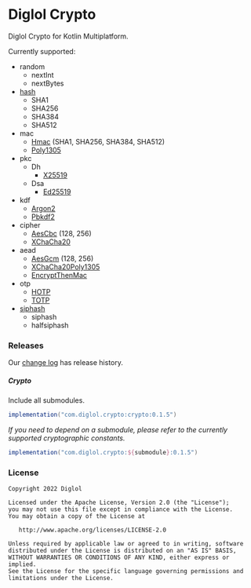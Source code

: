 # Diglol Crypto

Diglol Crypto for Kotlin Multiplatform.

Currently supported:

- random
  - nextInt
  - nextBytes
- [hash][hash]
  - SHA1
  - SHA256
  - SHA384
  - SHA512
- mac
  - [Hmac][hmac] (SHA1, SHA256, SHA384, SHA512)
  - [Poly1305][poly1305]
- pkc
  - Dh
    - [X25519][x25519]
  - Dsa
    - [Ed25519][ed25519]
- kdf
  - [Argon2][argon2]
  - [Pbkdf2][pbkdf2]
- cipher
  - [AesCbc][aescbc] (128, 256)
  - [XChaCha20][xchacha20]
- aead
  - [AesGcm][aesgcm] (128, 256)
  - [XChaCha20Poly1305][xchacha20poly1305]
  - [EncryptThenMac][encryptthenmac]
- otp
  - [HOTP][hotp]
  - [TOTP][totp]
- [siphash][siphash]
  - siphash
  - halfsiphash

### Releases

Our [change log](CHANGELOG.md) has release history.

##### Crypto

Include all submodules.

```gradle
implementation("com.diglol.crypto:crypto:0.1.5")
```

_If you need to depend on a submodule, please refer to the currently supported cryptographic constants._

```gradle
implementation("com.diglol.crypto:${submodule}:0.1.5")
```

### License

    Copyright 2022 Diglol

    Licensed under the Apache License, Version 2.0 (the "License");
    you may not use this file except in compliance with the License.
    You may obtain a copy of the License at

       http://www.apache.org/licenses/LICENSE-2.0

    Unless required by applicable law or agreed to in writing, software
    distributed under the License is distributed on an "AS IS" BASIS,
    WITHOUT WARRANTIES OR CONDITIONS OF ANY KIND, either express or implied.
    See the License for the specific language governing permissions and
    limitations under the License.

[hash]: https://datatracker.ietf.org/doc/html/rfc4634
[hmac]: https://datatracker.ietf.org/doc/html/rfc2104
[poly1305]: https://datatracker.ietf.org/doc/html/rfc7539
[x25519]: https://datatracker.ietf.org/doc/html/rfc7748
[ed25519]: https://datatracker.ietf.org/doc/html/rfc8032
[argon2]: https://datatracker.ietf.org/doc/rfc9106/
[pbkdf2]: https://datatracker.ietf.org/doc/html/rfc6070
[aescbc]: https://datatracker.ietf.org/doc/html/rfc3602
[xchacha20]: https://datatracker.ietf.org/doc/html/draft-arciszewski-xchacha-01
[aesgcm]: https://datatracker.ietf.org/doc/html/rfc5288
[xchacha20poly1305]: https://datatracker.ietf.org/doc/html/draft-irtf-cfrg-xchacha
[encryptthenmac]: https://datatracker.ietf.org/doc/html/draft-mcgrew-aead-aes-cbc-hmac-sha2-05
[hotp]: https://datatracker.ietf.org/doc/html/rfc4226
[totp]: https://datatracker.ietf.org/doc/html/rfc6238
[siphash]: https://datatracker.ietf.org/doc/rfc9231/
